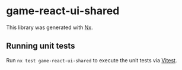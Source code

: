# game-react-ui-shared

This library was generated with [Nx](https://nx.dev).

## Running unit tests

Run `nx test game-react-ui-shared` to execute the unit tests via [Vitest](https://vitest.dev/).
